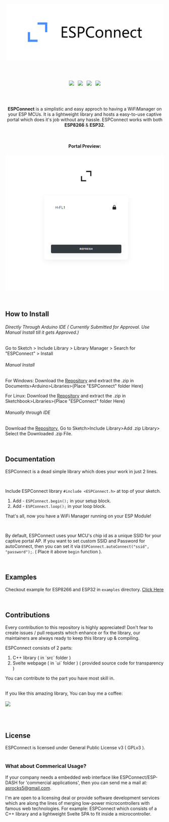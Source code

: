 <p>
  <br>
</p>
<p align="center"><img src="/docs/logo.png?sanitize=true&raw=true" width="500"></p>
<br/>
<br/>

<p align="center">
<img src="https://img.shields.io/github/last-commit/ayushsharma82/ESPConnect.svg?style=for-the-badge" />
&nbsp;
<img src="https://img.shields.io/travis/com/ayushsharma82/ESPConnect/master?style=for-the-badge" />
&nbsp;
<img src="https://img.shields.io/github/license/ayushsharma82/ESPConnect.svg?style=for-the-badge" />
&nbsp;
<a href="https://www.buymeacoffee.com/6QGVpSj" target="_blank"><img src="https://img.shields.io/badge/Buy%20me%20a%20coffee-%245-orange?style=for-the-badge&logo=buy-me-a-coffee" /></a>
</p>
 
<br>
<br>

<p align="center">
  <b>ESPConnect</b> is a simplistic and easy approch to having a WiFiManager on your ESP MCUs. It is a lightweight library and hosts a easy-to-use captive portal which does it's job without any hassle. ESPConnect works with both <b>ESP8266</b> & <b>ESP32</b>.
</p>
 
<br>

<h4 align="center">Portal Preview:</h4>
<p align="center">
  <img src="/docs/preview.png" width="520">
</p>

<br>

<h2>How to Install</h2>

###### Directly Through Arduino IDE ( Currently Submitted for Approval. Use Manual Install till it gets Approved.)
Go to Sketch > Include Library > Library Manager > Search for "ESPConnect" > Install

###### Manual Install

For Windows: Download the [Repository](https://github.com/ayushsharma82/ESPConnect/archive/master.zip) and extract the .zip in Documents>Arduino>Libraries>{Place "ESPConnect" folder Here}

For Linux: Download the [Repository](https://github.com/ayushsharma82/ESPConnect/archive/master.zip) and extract the .zip in Sketchbook>Libraries>{Place "ESPConnect" folder Here}

###### Manually through IDE

Download the [Repository](https://github.com/ayushsharma82/ESPConnect/archive/master.zip), Go to Sketch>Include Library>Add .zip Library> Select the Downloaded .zip File.

<br>

<h2>Documentation</h2>
<p>ESPConnect is a dead simple library which does your work in just 2 lines.</p>

<br>

 Include ESPConnect library `#include <ESPConnect.h>` at top of your sketch.
 
 1. Add - `ESPConnect.begin();` in your setup block.
 2. Add - `ESPConnect.loop();` in your loop block.
 
 That's all, now you have a WiFi Manager running on your ESP Module!

<br>

By default, ESPConnect uses your MCU's chip id as a unique SSID for your captive portal AP. If you want to set custom SSID and Password for autoConnect, then you can set it via `ESPConnect.autoConnect("ssid", "password");`. ( Place it above `begin` function ).

 
<br>
<h2>Examples</h2>
 
 Checkout example for ESP8266 and ESP32 in `examples` directory. [Click Here](https://github.com/ayushsharma82/ESPConnect/tree/master/examples)
 
<br>

<h2>Contributions</h2>
<p>Every contribution to this repository is highly appreciated! Don't fear to create issues / pull requests which enhance or fix the library, our maintainers are always ready to keep this library up & compiling.</p>
<p>
  ESPConnect consists of 2 parts: 
  <ol>
    <li>C++ library ( in `src` folder )</li>
    <li>Svelte webpage ( in `ui` folder ) ( provided source code for transparency )</li>
  </ol>
  
  You can contribute to the part you have most skill in.
<p>

<br>
If you like this amazing library, You can buy me a coffee:
<br/><br/>
<a href="https://www.buymeacoffee.com/6QGVpSj" target="_blank"><img src="https://img.shields.io/badge/Buy%20me%20a%20coffee-%245-orange?style=for-the-badge&logo=buy-me-a-coffee" /></a>
</p>
<br/>
<br/>


<h2>License</h2>
ESPConnect is licensed under General Public License v3 ( GPLv3 ).
<br>
<br>


<h3>What about Commerical Usage?</h3>
<p>
If your company needs a embedded web interface like ESPConnect/ESP-DASH for 'commercial applications', then you can send me a mail at: <a href="mailto:asrocks5@gmail.com">asrocks5@gmail.com</a>. 

I'm are open to a licensing deal or provide software development services which are along the lines of merging low-power microcontrollers with famous web technologies. For example: ESPConnect which consists of a C++ library and a lightweight Svelte SPA to fit inside a microcontroller.
</p>
<br/>
